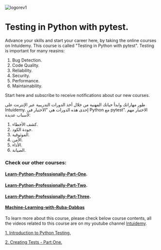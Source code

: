 ![logorev1](https://github.com/user-attachments/assets/a93ad440-a8f9-40d4-b353-fef8d2ad5892)
# Testing in Python with pytest.

Advance your skills and start your career here, by taking the online courses on Intuidemy. This course is called "Testing in Python with pytest".
Testing is important for many reasins:
1. Bug Detection.
2. Code Quality.
3. Reliability.
4. Security.
5. Performance.
6. Maintainability.

Start here and subscribe to receive notifications about our new courses.

طور مهاراتك وابدأ حياتك المهنية من خلال أخذ الدورات التدريبية عبر الإنترنت على Intuidemy. إحدى هذه الدورات هي "الاختبار في Python مع pytest".
الاختبار مهم لأسباب عديدة:
1. كشف الأخطاء.
2. جودة الكود.
3. الموثوقية.
4. الأمن.
5. الأداء.
6. الصيانة.

### Check our other courses:
#### [Learn-Python-Professionally-Part-One](https://github.com/rubada/Learn-Python-Professionally-Part-One).
#### [Learn-Python-Professionally-Part-Two](https://github.com/rubada/Learn-Python-Professionally-Part-Two).
#### [Learn-Python-Professionally-Part-Three](https://github.com/rubada/Learn-Python-Professionally-Part-Three).
#### [Machine-Learning-with-Ruba-Dabbas](https://github.com/rubada/Machine-Learning-with-Ruba-Dabbas)

To learn more about this course, please check below course contents, all the videos related to this course are on my youtube channel [Intuidemy](https://www.youtube.com/@Intuidemy/playlists).

[1. Introduction to Python Testing.](https://www.youtube.com/playlist?list=PLD06In0ejHWbdsPMqSJwE14cw4TF-avIL)

[2. Creating Tests - Part One.](https://www.youtube.com/playlist?list=PLD06In0ejHWbVWpckKF1oAVO5lmTj-IGf)